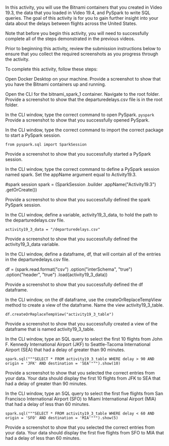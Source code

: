 In this activity, you will use the Bitnami containers that you created in Video 19.3, the data that you loaded in Video 19.4, and PySpark to write SQL queries. The goal of this activity is for you to gain further insight into your data about the delays between flights across the United States.

Note that before you begin this activity, you will need to successfully complete all of the steps demonstrated in the previous videos.

Prior to beginning this activity, review the submission instructions below to ensure that you collect the required screenshots as you progress through the activity.

To complete this activity, follow these steps:

Open Docker Desktop on your machine. Provide a screenshot to show that you have the Bitnami containers up and running.

Open the CLI for the bitnami_spark_1 container. Navigate to the root folder. Provide a screenshot to show that the departuredelays.csv file is in the root folder.

In the CLI window, type the correct command to open PySpark. 
`pyspark`
Provide a screenshot to show that you successfully opened PySpark.

In the CLI window, type the correct command to import the correct package to start a PySpark session. 

`from pyspark.sql import SparkSession`

Provide a screenshot to show that you successfully started a PySpark session.

In the CLI window, type the correct command to define a PySpark session named spark. Set the appName argument equal to Activity19.3. 

#spark session
spark = (SparkSession
    .builder
    .appName("Activity19.3")
    .getOrCreate())

Provide a screenshot to show that you successfully defined the spark PySpark session.

In the CLI window, define a variable, activity19_3_data, to hold the path to the departuredelays.csv file. 

`activity19_3_data = "/departuredelays.csv"`

Provide a screenshot to show that you successfully defined the activity19_3_data variable.

In the CLI window, define a dataframe, df, that will contain all of the entries in the departuredelays.csv file. 

df  = (spark.read.format("csv")
    .option("interSchema", "true")
    .option("header", "true")
    .load(activity19_3_data))

Provide a screenshot to show that you successfully defined the df dataframe.

In the CLI window, on the df dataframe, use the createOrReplaceTempView method to create a view of the dataframe. Name the view activity19_3_table. 

`df.createOrReplaceTempView("activity19_3_table")`

Provide a screenshot to show that you successfully created a view of the dataframe that is named activity19_3_table.

In the CLI window, type an SQL query to select the first 10 flights from John F. Kennedy International Airport (JKF) to Seattle-Tacoma International Airport (SEA) that had a delay of greater than 90 minutes.

`spark.sql("""SELECT * FROM activity19_3_table WHERE delay > 90 AND origin = 'JFK' AND destination = 'SEA'""").show(10)`

Provide a screenshot to show that you selected the correct entries from your data. Your data should display the first 10 flights from JFK to SEA that had a delay of greater than 90 minutes.

In the CLI window, type an SQL query to select the first five flights from San Francisco International Airport (SFO) to Miami International Airport (MIA) that had a delay of less than 60 minutes. 

`spark.sql("""SELECT * FROM activity19_3_table WHERE delay < 60 AND origin = 'SFO' AND destination = 'MIA'""").show(5)`

Provide a screenshot to show that you selected the correct entries from your data. Your data should display the first five flights from SFO to MIA that had a delay of less than 60 minutes.